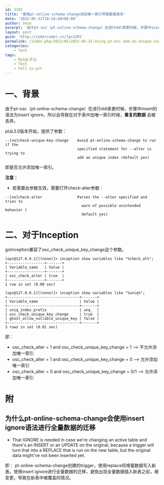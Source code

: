 ```yaml
---
id: 1201
title: '使用pt-online-schema-change添加唯一索引导致数据丢失'
date: '2022-05-31T18:34:40+08:00'
author: Shuo
excerpt: '由于pt-osc（pt-online-schema-change）在进行ddl表更时候，步骤中insert的语法为insert ignore，所以会导致在对于表中加唯一索引时候，重复的数据会被丢弃.'
layout: post
guid: 'http://codercoder.cn/?p=1201'
permalink: /index.php/2022/05/2022-05-31-Using-pt-osc-add-an-unique-index-causes-data-lose
categories:
    - Tech
tags:
    - MySQL手记
    - Tech
    - Fell-in-pit
---
```


# 一、背景
由于pt-osc（pt-online-schema-change）在进行ddl表更时候，步骤中insert的语法为insert ignore，所以会导致在对于表中加唯一索引时候，**重复的数据** 会被丢弃。

pt从3.0版本开始，提供了参数：

``` 
--[no]check-unique-key-change    Avoid pt-online-schema-change to run if the
                                 specified statement for --alter is trying to
                                 add an unique index (default yes)
```
即是否允许添加唯一索引。

**注意：**

* 若需要此参数生效，需要打开check-alter参数：

``` 
--[no]check-alter                Parses the --alter specified and tries to
                                   warn of possible unintended behavior (
                                   default yes)
```
 
# 二、对于Inception
goInception兼容了osc_check_unique_key_change这个参数。
``` 
[ops@127.0.0.1][(none)]> inception show variables like "%check_al%";
+-----------------+-------+
| Variable_name   | Value |
+-----------------+-------+
| osc_check_alter | true  |
+-----------------+-------+
1 row in set (0.00 sec)

[ops@127.0.0.1][(none)]> inception show variables like "%uniq%";
+---------------------------------+-------+
| Variable_name                   | Value |
+---------------------------------+-------+
| uniq_index_prefix               | unq_  |
| osc_check_unique_key_change     | true  |
| ghost_allow_nullable_unique_key | false |
+---------------------------------+-------+
3 rows in set (0.01 sec)

```

即：
* osc_check_alter = 1 and osc_check_unique_key_change = 1 --> 不允许添加唯一索引
* osc_check_alter = 1 and osc_check_unique_key_change = 0 --> 允许添加唯一索引
* osc_check_alter = 0 and osc_check_unique_key_change = 0/1 --> 允许添加唯一索引

# 附
## 为什么pt-online-schema-change会使用insert ignore语法进行全量数据的迁移
* That IGNORE is needed in case we're changing an active table and there's an INSERT or an UPDATE on the original, because a trigger will turn that into a REPLACE that is run on the new table, but the original data might've not been inserted yet.

即：
pt-online-schema-change创建的trigger，使用replace将增量数据写入新表。使用insert ignore进行全量数据的迁移，避免出现全量数据插入新表之前，被变更，导致在新表中被覆盖的情况。